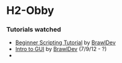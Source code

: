 # H2-Obby

### Tutorials watched
- <a href="https://www.youtube.com/watch?v=9MUgLaF22Yo&list=PLQ1Qd31Hmi3W_CGDzYOp7enyHlOuO3MtC">Beginner Scripting Tutorial</a> by <a href="https://www.youtube.com/@BrawlDevRBLX">BrawlDev</a> 
- <a href="https://www.youtube.com/watch?v=boFURxnptyY&list=PLQ1Qd31Hmi3Xnlu8u9hCYClLurMQYJIrz">Intro to GUI</a> by <a href="https://www.youtube.com/@BrawlDevRBLX">BrawlDev</a> (7/9/12 - ?)
- 
